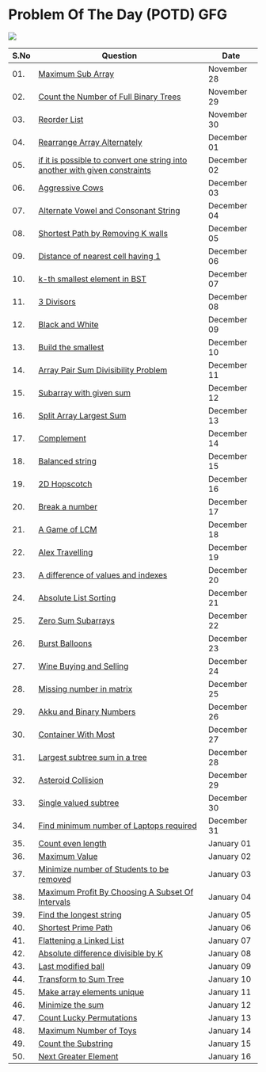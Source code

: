 # Problem Of The Day (POTD) GFG


<img src="https://img.shields.io/badge/geeksforgeeks%20-006400.svg?&style=for-the-badge&logo=geeksforgeeks&logoColor=white" />


| S.No | Question | Date |
| --------------- | --------------- | --------------- | 
|     01.    |  [Maximum Sub Array](https://practice.geeksforgeeks.org/problems/maximum-sub-array5443/1)   |   November 28   |
|     02.    |  [Count the Number of Full Binary Trees](https://practice.geeksforgeeks.org/problems/count-the-number-of-full-binary-trees2525/1)   |   November 29   |
|     03.    |  [Reorder List](https://practice.geeksforgeeks.org/problems/reorder-list/1)   |   November 30   |
|     04.    |  [Rearrange Array Alternately](https://practice.geeksforgeeks.org/problems/-rearrange-array-alternately-1587115620/1)   |   December 01   |
|     05.    |  [ if it is possible to convert one string into another with given constraints](https://practice.geeksforgeeks.org/problems/-if-it-is-possible-to-convert-one-string-into-another-with-given-constraints4116/1)   |   December 02   |
|     06.    |  [Aggressive Cows](https://practice.geeksforgeeks.org/problems/-rearrange-array-alternately-1587115620/1)   |   December 03   |
|     07.    |  [Alternate Vowel and Consonant String](https://practice.geeksforgeeks.org/problems/aggressive-cows/1)   |   December 04   |
|     08.    |  [Shortest Path by Removing K walls](https://practice.geeksforgeeks.org/problems/shortest-path-by-removing-k-walls/1)   |   December 05   |
|     09.    |  [Distance of nearest cell having 1](https://practice.geeksforgeeks.org/problems/distance-of-nearest-cell-having-1/1)   |   December 06   |
|     10.    |  [k-th smallest element in BST](https://practice.geeksforgeeks.org/problems/find-k-th-smallest-element-in-bst/1)   |   December 07   |
|     11.    |  [3 Divisors](https://practice.geeksforgeeks.org/problems/3-divisors3942/1)   |   December 08   |
|     12.    |  [Black and White](https://practice.geeksforgeeks.org/problems/black-and-white-1587115620/1)   |   December 09   |
|     13.    |  [Build the smallest](https://practice.geeksforgeeks.org/problems/build-the-smallest2841/1)   |   December 10   |
|     14.    |  [Array Pair Sum Divisibility Problem](https://practice.geeksforgeeks.org/problems/array-pair-sum-divisibility-problem3257/1)   |   December 11   |
|     15.    |  [Subarray with given sum](https://practice.geeksforgeeks.org/problems/subarray-with-given-sum-1587115621/1)   |   December 12   |
|     16.    |  [Split Array Largest Sum](https://practice.geeksforgeeks.org/problems/f04fd67b26b4828b6180715d8b1700426b637247/1)   |   December 13   |
|     17.    |  [Complement](https://practice.geeksforgeeks.org/problems/complement3911/1)   |   December 14   |
|     18.    |  [Balanced string](https://practice.geeksforgeeks.org/problems/balanced-string1627/1)   |   December 15   |
|     19.    |  [2D Hopscotch](https://practice.geeksforgeeks.org/problems/hopscotch4857/1)   |   December 16   |
|     20.    |  [Break a number](https://practice.geeksforgeeks.org/problems/break-a-number5913/1)   |   December 17   |
|     21.    |  [A Game of LCM](https://practice.geeksforgeeks.org/problems/a-game-of-lcm2531/1)   |   December 18   |
|     22.    |  [Alex Travelling](https://practice.geeksforgeeks.org/problems/alex-travelling/1)   |   December 19   |
|     23.    |  [A difference of values and indexes](https://practice.geeksforgeeks.org/problems/a-difference-of-values-and-indexes0302/1)   |   December 20   |
|     24.    |  [Absolute List Sorting](https://practice.geeksforgeeks.org/problems/absolute-list-sorting/1)   |   December 21   |
|     25.    |  [Zero Sum Subarrays](https://practice.geeksforgeeks.org/problems/zero-sum-subarrays1825/1)   |   December 22   |
|     26.    |  [Burst Balloons](https://practice.geeksforgeeks.org/problems/burst-balloons/1)   |   December 23   |
|     27.    |  [Wine Buying and Selling](https://practice.geeksforgeeks.org/problems/wine-buying-and-selling/1)   |   December 24   |
|     28.    |  [Missing number in matrix](https://practice.geeksforgeeks.org/problems/missing-number-in-matrix5316/1)   |   December 25   |
|     29.    |  [Akku and Binary Numbers](https://practice.geeksforgeeks.org/problems/akku-and-binary-numbers0902/1)   |   December 26   |
|     30.    |  [Container With Most ](https://practice.geeksforgeeks.org/problems/container-with-most-water0535/1)   |   December 27   |
|     31.    |  [Largest subtree sum in a tree](https://practice.geeksforgeeks.org/problems/largest-subtree-sum-in-a-tree/1)   |   December 28   |
|     32.    |  [Asteroid Collision](https://practice.geeksforgeeks.org/problems/asteroid-collision/1)   |   December 29   |
|     33.    |  [Single valued subtree](https://practice.geeksforgeeks.org/problems/single-valued-subtree/1)   |   December 30   |
|     34.    |  [Find minimum number of Laptops required](https://practice.geeksforgeeks.org/problems/af49b143a4ead583e943ca6176fbd7ea55b121ae/1)   |   December 31   |
|     35.    |  [Count even length](https://practice.geeksforgeeks.org/problems/count-even-length1907/1)   |   January 01   |
|     36.    |  [Maximum Value](https://practice.geeksforgeeks.org/problems/ec277982aea7239b550b28421e00acbb1ea03d2c/1)   |   January 02   |
|     37.    |  [Minimize number of Students to be removed](https://practice.geeksforgeeks.org/problems/7d0fa4007b8eabadc404fcc9fa917aa52982aa96/1)   |   January 03   |
|     38.    |  [Maximum Profit By Choosing A Subset Of Intervals](https://practice.geeksforgeeks.org/problems/649205908e04ac00f303626fa845261318adfa8f/1)   |   January 04   |
|     39.    |  [Find the longest string](https://practice.geeksforgeeks.org/problems/8d157f11af5416087251513cfc38ffc4d23be308/1)   |   January 05   |
|     40.    |  [Shortest Prime Path](https://practice.geeksforgeeks.org/problems/1646a9b5169d7571cf672f2a31533af083d1f479/1)   |   January 06   |
|     41.    |  [Flattening a Linked List](https://practice.geeksforgeeks.org/problems/da62a798bca208c7a678c133569c3dc7f5b73500/1)   |   January 07   |
|     42.    |  [Absolute difference divisible by K](https://practice.geeksforgeeks.org/problems/e0059183c88ab680b2f73f7d809fb8056fe9dc43/1)   |   January 08   |
|     43.    |  [Last modified ball](https://practice.geeksforgeeks.org/problems/33af95e5935f1f2a0c3f5083c4b9d0db68e97bd4/1)   |   January 09   |
|     44.    |  [Transform to Sum Tree](https://practice.geeksforgeeks.org/problems/d7e0ce338b11f0be36877d9c35cc8dfad6636957/1)   |   January 10   |
|     45.    |  [Make array elements unique](https://practice.geeksforgeeks.org/problems/6e63df6d2ebdf6408a9b364128bb1123b5b13450/1)   |   January 11   |
|     46.    |  [Minimize the sum](https://practice.geeksforgeeks.org/problems/86e609332c9ef4f6b8aa79db11a6c0808c4a1bca/1)   |   January 12   |
|     47.    |  [Count Lucky Permutations](https://practice.geeksforgeeks.org/problems/e9e2da3de3eb35679ca7e17b752ae877635f1a26/1)   |   January 13   |
|     48.    |  [Maximum Number of Toys](https://practice.geeksforgeeks.org/problems/maximum-number-of-toys/1)   |   January 14   |
|     49.    |  [Count the Substring](https://practice.geeksforgeeks.org/problems/f72994353d123b925ff20f0694b662191df03ea2/1)   |   January 15   |
|     50.    |  [Next Greater Element](https://practice.geeksforgeeks.org/problems/214734e358208c1c6811d9b237b518f6b3c3c094/1)   |   January 16   |
